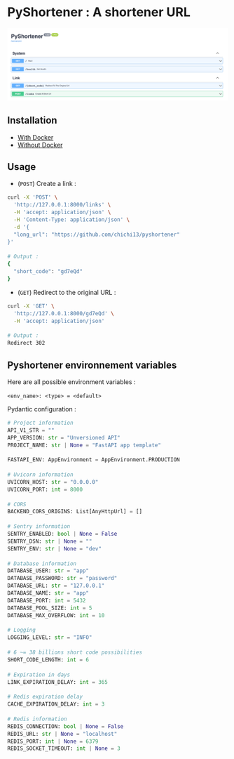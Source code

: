 # PyShortener : A shortener URL

![img.png](docs/images/api_swagger.png)

## Installation

- [With Docker](docs/installation_with_docker.md)
- [Without Docker](docs/installation_without_docker.md)

## Usage

- (`POST`) Create a link :

```bash
curl -X 'POST' \
  'http://127.0.0.1:8000/links' \
  -H 'accept: application/json' \
  -H 'Content-Type: application/json' \
  -d '{
  "long_url": "https://github.com/chichi13/pyshortener"
}'

# Output :
{
  "short_code": "gd7eQd"
}
```

- (`GET`) Redirect to the original URL :

```bash
curl -X 'GET' \
  'http://127.0.0.1:8000/gd7eQd' \
  -H 'accept: application/json'

# Output :
Redirect 302
```

## Pyshortener environnement variables

Here are all possible environment variables :

`<env_name>: <type> = <default>`

Pydantic configuration :

```python
# Project information
API_V1_STR = ""
APP_VERSION: str = "Unversioned API"
PROJECT_NAME: str | None = "FastAPI app template"

FASTAPI_ENV: AppEnvironment = AppEnvironment.PRODUCTION

# Uvicorn information
UVICORN_HOST: str = "0.0.0.0"
UVICORN_PORT: int = 8000

# CORS
BACKEND_CORS_ORIGINS: List[AnyHttpUrl] = []

# Sentry information
SENTRY_ENABLED: bool | None = False
SENTRY_DSN: str | None = ""
SENTRY_ENV: str | None = "dev"

# Database information
DATABASE_USER: str = "app"
DATABASE_PASSWORD: str = "password"
DATABASE_URL: str = "127.0.0.1"
DATABASE_NAME: str = "app"
DATABASE_PORT: int = 5432
DATABASE_POOL_SIZE: int = 5
DATABASE_MAX_OVERFLOW: int = 10

# Logging
LOGGING_LEVEL: str = "INFO"

# 6 ~= 38 billions short code possibilities
SHORT_CODE_LENGTH: int = 6

# Expiration in days
LINK_EXPIRATION_DELAY: int = 365

# Redis expiration delay
CACHE_EXPIRATION_DELAY: int = 3

# Redis information
REDIS_CONNECTION: bool | None = False
REDIS_URL: str | None = "localhost"
REDIS_PORT: int | None = 6379
REDIS_SOCKET_TIMEOUT: int | None = 3
```
